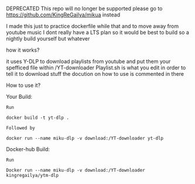 DEPRECATED
This repo will no longer be supported 
please go to https://github.com/KingReGailya/mikua instead


I made this just to practice dockerfile while
that and to move away from youtube music
I dont really have a LTS plan so it would be 
best to build so a nightly build yourself but whatever

how it works?

it uses Y-DLP to download playlists from youtube 
and put them your spefficed file within 
/YT-downloader
Playlist.sh is what you edit in order to tell it to download stuff
the docution on how to use is commented in there

How to use it?

Your Build:

    Run

    docker build -t yt-dlp .

    Followed by
     
    docker run --name miku-dlp -v download:/YT-downloader yt-dlp

Docker-hub Build:

    Run

    Docker run --name miku-dlp -v download:/YT-downloader  kingregailya/ytm-dlp
